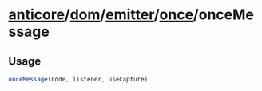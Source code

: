 # [anticore](../../../../../../#reference)/[dom](../../../#reference)/[emitter](../../#reference)/[once](../#reference)/<a name="reference">onceMessage</a>

## Usage

```js
onceMessage(node, listener, useCapture)
```